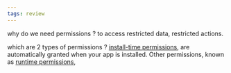 ```yaml
---
tags: review
---
```


why do we need permissions
?
to access restricted data, restricted actions.

which are 2 types of permissions
?
[install-time permissions](https://developer.android.com/guide/topics/permissions/overview#install-time), are automatically granted when your app is installed. Other permissions, known as [runtime permissions](https://developer.android.com/guide/topics/permissions/overview#runtime),
